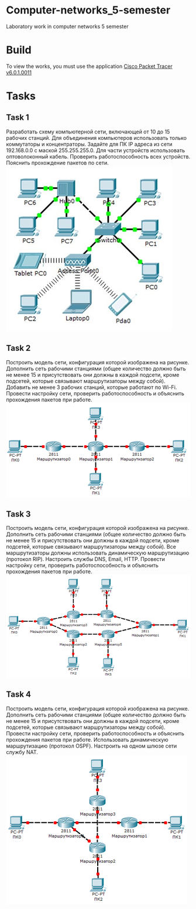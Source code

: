 # Computer-networks_5-semester
Laboratory work in сomputer networks 5 semester

# Build
To view the works, you must use the application [Cisco Packet Tracer v6.0.1.0011](http://blog.netskills.ru/2013/11/cisco-packet-tracer-601-cisco.html?m=1)

# Tasks
## Task 1
Разработать схему компьютерной сети, включающей от 10 до 15 рабочих станций.
Для объединения компьютеров использовать только коммутаторы и концентраторы.
Задайте для ПК IP адреса из сети 192.168.0.0 с маской 255.255.255.0.
Для части устройств использовать оптоволоконный кабель.
Проверить работоспособность всех устройств.
Пояснить прохождение пакетов по сети.
![Task 1](https://github.com/Niapollab/Computer-networks_5-semester/raw/master/.resources/1_9.jpg)

## Task 2
Построить модель сети, конфигурация которой изображена на рисунке.
Дополнить сеть рабочими станциями (общее количество должно быть не менее 15 и присутствовать они должны в каждой подсети, кроме подсетей, которые связывают маршрутизаторы между собой).
Добавить не менее 3 рабочих станций, которые работают по Wi-Fi.
Провести настройку сети, проверить работоспособность и объяснить прохождения пакетов при работе.
![Task 2](https://github.com/Niapollab/Computer-networks_5-semester/raw/master/.resources/2_9.png)

## Task 3
Построить модель сети, конфигурация которой изображена на рисунке.
Дополнить сеть рабочими станциями (общее количество должно быть не менее 15 и присутствовать они должны в каждой подсети, кроме подсетей, которые связывают маршрутизаторы между собой).
Все маршрутизаторы должны использовать динамическую маршрутизацию (протокол RIP).
Настроить службы DNS, Email, HTTP.
Провести настройку сети, проверить работоспособность и объяснить прохождения пакетов при работе. 
![Task 3](https://github.com/Niapollab/Computer-networks_5-semester/raw/master/.resources/3_9.png)

## Task 4
Построить модель сети, конфигурация которой изображена на рисунке. 
Дополнить сеть рабочими станциями (общее количество должно быть не менее 15 и присутствовать они должны в каждой подсети, кроме подсетей, которые связывают маршрутизаторы между собой).
Провести настройку сети, проверить работоспособность и объяснить прохождения пакетов при работе.
Использовать динамическую маршрутизацию (протокол OSPF).
Настроить на одном шлюзе сети службу NAT.
![Task 4](https://github.com/Niapollab/Computer-networks_5-semester/raw/master/.resources/4_9.png)